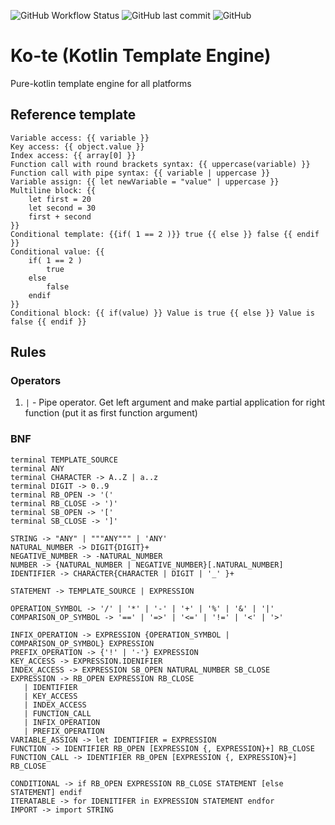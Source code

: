 ![GitHub Workflow Status](https://img.shields.io/github/workflow/status/limebeck/ko-te/CI)
![GitHub last commit](https://img.shields.io/github/last-commit/limebeck/ko-te)
![GitHub](https://img.shields.io/github/license/limebeck/ko-te)

# Ko-te (Kotlin Template Engine)

Pure-kotlin template engine for all platforms

## Reference template

```
Variable access: {{ variable }}
Key access: {{ object.value }}
Index access: {{ array[0] }}
Function call with round brackets syntax: {{ uppercase(variable) }}
Function call with pipe syntax: {{ variable | uppercase }}
Variable assign: {{ let newVariable = "value" | uppercase }}
Multiline block: {{
    let first = 20
    let second = 30
    first + second
}}
Conditional template: {{if( 1 == 2 )}} true {{ else }} false {{ endif }}
Conditional value: {{
    if( 1 == 2 ) 
        true 
    else 
        false 
    endif 
}}
Conditional block: {{ if(value) }} Value is true {{ else }} Value is false {{ endif }}
```

## Rules

### Operators

1. `|` - Pipe operator.
   Get left argument and make partial application for right function (put it as first function argument)

### BNF

```bnf
terminal TEMPLATE_SOURCE
terminal ANY
terminal CHARACTER -> A..Z | a..z
terminal DIGIT -> 0..9
terminal RB_OPEN -> '('
terminal RB_CLOSE -> ')'
terminal SB_OPEN -> '['
terminal SB_CLOSE -> ']'

STRING -> "ANY" | """ANY""" | 'ANY'
NATURAL_NUMBER -> DIGIT{DIGIT}+
NEGATIVE_NUMBER -> -NATURAL_NUMBER
NUMBER -> {NATURAL_NUMBER | NEGATIVE_NUMBER}[.NATURAL_NUMBER]
IDENTIFIER -> CHARACTER{CHARACTER | DIGIT | '_' }+

STATEMENT -> TEMPLATE_SOURCE | EXPRESSION

OPERATION_SYMBOL -> '/' | '*' | '-' | '+' | '%' | '&' | '|'
COMPARISON_OP_SYMBOL -> '==' | '=>' | '<=' | '!=' | '<' | '>'

INFIX_OPERATION -> EXPRESSION {OPERATION_SYMBOL | COMPARISON_OP_SYMBOL} EXPRESSION
PREFIX_OPERATION -> {'!' | '-'} EXPRESSION
KEY_ACCESS -> EXPRESSION.IDENIFIER
INDEX_ACCESS -> EXPRESSION SB_OPEN NATURAL_NUMBER SB_CLOSE
EXPRESSION -> RB_OPEN EXPRESSION RB_CLOSE 
   | IDENTIFIER 
   | KEY_ACCESS 
   | INDEX_ACCESS 
   | FUNCTION_CALL 
   | INFIX_OPERATION 
   | PREFIX_OPERATION
VARIABLE_ASSIGN -> let IDENTIFIER = EXPRESSION
FUNCTION -> IDENTIFIER RB_OPEN [EXPRESSION {, EXPRESSION}+] RB_CLOSE
FUNCTION_CALL -> IDENTIFIER RB_OPEN [EXPRESSION {, EXPRESSION}+] RB_CLOSE

CONDITIONAL -> if RB_OPEN EXPRESSION RB_CLOSE STATEMENT [else STATEMENT] endif
ITERATABLE -> for IDENITIFER in EXPRESSION STATEMENT endfor
IMPORT -> import STRING
```